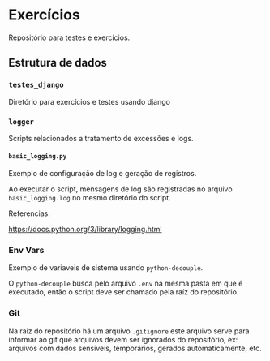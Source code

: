 # Exercícios

Repositório para testes e exercícios.

## Estrutura de dados

### `testes_django`

Diretório para exercícios e testes usando django

### `logger` 

Scripts relacionados a tratamento de excessões e logs.

#### `basic_logging.py`

Exemplo de configuração de log e geração de registros.

Ao executar o script, mensagens de log são registradas no arquivo `basic_logging.log` no mesmo diretório do script.

Referencias: 

https://docs.python.org/3/library/logging.html


### Env Vars

Exemplo de variaveis de sistema usando `python-decouple`.

O `python-decouple` busca pelo arquivo `.env` na mesma pasta em que é executado, então o script deve ser chamado pela raíz do repositório.

### Git

Na raiz do repositório há um arquivo `.gitignore` este arquivo serve para informar ao git que arquivos devem ser ignorados do repositório, ex: arquivos com dados sensíveis, temporários, gerados automaticamente, etc.

